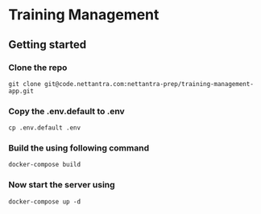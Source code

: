 # Training Management



## Getting started

### Clone the repo
```
git clone git@code.nettantra.com:nettantra-prep/training-management-app.git
```
### Copy the .env.default to .env
```
cp .env.default .env
```

### Build the using following command
```
docker-compose build
```

### Now start the server using 
```
docker-compose up -d
```
